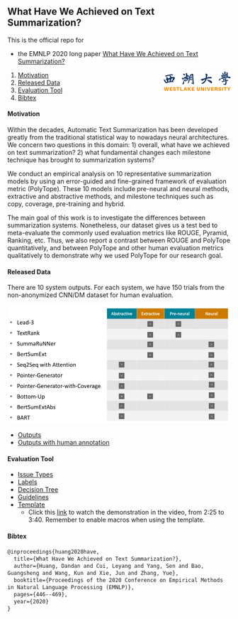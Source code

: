 ## What Have We Achieved on Text Summarization? 

This is the official repo for
* the EMNLP 2020 long paper [What Have We Achieved on Text Summarization? ](https://www.aclweb.org/anthology/2020.emnlp-main.33.pdf)

<div>
<img src="./westlake.png" title="paper logo"  align=right width="30%", height="30%"/>
</div>

1. [Motivation](#motivation)
1. [Released Data](#data)
1. [Evaluation Tool](#tool)
1. [Bibtex](#bibtex)

<a name="motivation"></a>
#### Motivation
Within the decades, Automatic Text Summarization has been developed greatly from the traditional statistical way to nowadays neural architectures. We concern two questions in this domain: 1) overall, what have we achieved on text summarization? 2) what fundamental changes each milestone technique has brought to summarization systems?

We conduct an empirical analysis on 10 representative summarization models by using an error-guided and fine-grained framework of evaluation metric (PolyTope). These 10 models include pre-neural and neural methods, extractive and abstractive methods, and milestone techniques such as copy, coverage, pre-training and hybrid.

The main goal of this work is to investigate the differences between summarization systems. Nonetheless, our dataset gives us a test bed to meta-evaluate the commonly used evaluation metrics like ROUGE, Pyramid, Ranking, etc. Thus, we also report a contrast between ROUGE and PolyTope quantitatively, and between PolyTope and other human evaluation metrics qualitatively to demonstrate why we used PolyTope for our research goal.

<a name="data"></a>
#### Released Data 
There are 10 system outputs. For each system, we have 150 trials from the non-anonymized CNN/DM dataset for human evaluation.


<img src="./test_model.png" title="paper logo"/>

* [Outputs](./outputs)
* [Outputs with human annotation](./outputs_with_human_annotation)

<a name="tool"></a>
#### Evaluation Tool
* [Issue Types](./IssueTypes.xlsm)
* [Labels](./Labels.xlsm)
* [Decision Tree](./DecosionTree.xlsx)
* [Guidelines](./GuideLines.xlsx)
* [Template](./AnnotationTemplate.xlsm)
    - Click this [link](https://slideslive.com/38938815/what-have-we-achieved-on-text-summarization) to watch the demonstration in the video, from 2:25 to 3:40. Remember to enable macros when using the template.

<a name="bibtex"></a>
#### Bibtex
```
@inproceedings{huang2020have,
  title={What Have We Achieved on Text Summarization?},
  author={Huang, Dandan and Cui, Leyang and Yang, Sen and Bao, Guangsheng and Wang, Kun and Xie, Jun and Zhang, Yue},
  booktitle={Proceedings of the 2020 Conference on Empirical Methods in Natural Language Processing (EMNLP)},
  pages={446--469},
  year={2020}
}
```